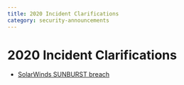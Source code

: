 ```yaml
---
title: 2020 Incident Clarifications
category: security-announcements
---
```


# 2020 Incident Clarifications

* [SolarWinds SUNBURST breach](solarwinds-sunburst-breach.md)
